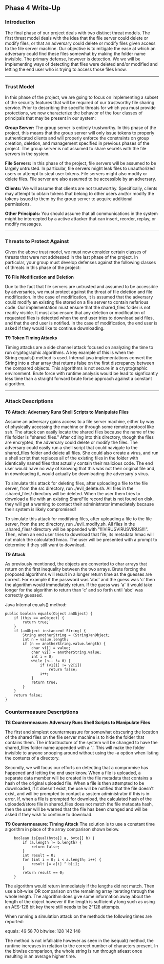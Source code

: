 ## Phase 4 Write-Up

### Introduction
 The final phase of our project deals with two distinct threat models. The first threat model deals with the idea that the file server could delete or modify files, or that an adversary could delete or modify files given access to the file server machine. Our objective is to mitigate the ease at which an adversary could find these files somewhat by making the folder name invisible. The primary defense, however is detection. We we will be implementing ways of detecting that files were deleted and/or modified and letting the end user who is trying to access those files know.

 ** **

### Trust Model

 In this phase of the project, we are going to focus on implementing a subset of the security features that will be required of our trustworthy file sharing service. Prior to describing the specific threats for which you must provide protections, we now characterize the behavior of the four classes of principals that may be present in our system:

 **Group Server:** The group server is entirely trustworthy. In this phase of the project, this means that the group server will only issue tokens to properly authenticated clients and will properly enforce the constraints on group creation, deletion, and management specified in previous phases of the project. The group server is not assumed to share secrets with the file servers in the system.

 **File Servers:** In this phase of the project, file servers will be assumed to be largely untrusted. In particular, file servers might leak files to unauthorized users or attempt to steal user tokens. File servers might also modify or delete files. File server are also assumed to be accessible by an adversary.

 **Clients:** We will assume that clients are not trustworthy. Specifically, clients may attempt to obtain tokens that belong to other users and/or modify the tokens issued to them by the group server to acquire additional permissions.

 **Other Principals:** You should assume that all communications in the system might be intercepted by a active attacker that can insert, reorder, replay, or modify messages.

 ** **

### Threats to Protect Against

 Given the above trust model, we must now consider certain classes of threats that were not addressed in the last phase of the project. In particular, your group must develop defenses against the following classes of threats in this phase of the project:

 **T8 File Modification and Deletion**

 Due to the fact that file servers are untrusted and assumed to be accessible by adversaries, we must protect against the threat of file deletion and file modification. In the case of modification, it is assumed that the adversary could modify an existing file stored on a file server to contain nefarious code. Our implementation must ensure that the shared_files folder is not readily visible. It must also ensure that any deletion or modification of requested files is detected when the end user tries to download said files, and that the end user is notified. In the case of modification, the end user is asked if they would like to continue downloading.

 **T9 Token Timing Attacks**

Timing attacks are a side channel attack focused on analyzing the time to run cryptographic algorithms. A key example of this is when the String.equals() method is used. Internal java implementations convert the String into a char array that returns false on the first discrepancy between the compared objects. This algorithms is not secure in a cryptographic environment. Brute force with runtime analysis would be lead to signficantly less time than a straight forward brute force approach against a constant algorithm. 

** **

### Attack Descriptions

 **T8 Attack: Adversary Runs Shell Scripts to Manipulate Files**

 Assume an adversary gains access to a file server machine, either by way of physically accessing the machine or through some remote protocol like ssh. The attack can easily locate the shared files because the name of the file folder is "shared_files." After cd'ing into this directory, though the files are encrypted, the adversary could delete or modify the files. The adversary could easily run a shell script that could navigate to the shared_files folder and delete all files. She could also create a virus, and run a shell script that replaces all of the existing files in the folder with identically named files that actually contain their malicious code. The end user would have no way of knowing that this was not their original file and, in downloading it, would actually be downloading the adversary's virus.

 To simulate this attack for deleting files, after uploading a file to the file server, from the src directory, run ./evil_delete.sh. All files in the .shared_files/ directory will be deleted. When the user them tries to download a file with an existing ShareFile record that is not found on disk, they will get a warning to contact their administrator immediately because their system is likely compromised!

 To simulate this attack for modifying files, after uploading a file to the file server, from the src directory, run ./evil_modify.sh. All files in the .shared_files/ directory will be appended with "!!!VIRUSVIRUSVIRUS!!!". Then, when an end user tries to download that file, its metadata hmac will not match the calculated hmac. The user will be presented with a prompt to determine if they still want to download.

  **T9 Attack**

As previously mentioned, the objects are converted to char arrays that return on the first inequality between the two arrays. Brute forcing the proposed algorithms will result in a longer return time as the guesses are correct. For example if the password was 'abc' and the guess was 'c' then the algorithm would immediately return. If the guess was 'a' it would take longer for the algorithm to return than 'c' and so forth until 'abc' was correctly guessed. 

Java Internal equals() method:
```
public boolean equals(Object anObject) {
    if (this == anObject) {
        return true;
    }
    if (anObject instanceof String) {
        String anotherString = (String)anObject;
        int n = value.length;
        if (n == anotherString.value.length) {
            char v1[] = value;
            char v2[] = anotherString.value;
            int i = 0;
            while (n-- != 0) {
                if (v1[i] != v2[i])
                    return false;
                i++;
            }
            return true;
        }
    }
    return false;
}
```

### Countermeasure Descriptions

 **T8 Countermeasure: Adversary Runs Shell Scripts to Manipulate Files**

The first and simplest countermeasure for somewhat obscuring the location of the shared files on the file server machine is to hide the folder that contains them. The infrastructure of the system will be changed to have the shared_files folder name appended with a '.'. This will make the folder invisible to anyone snooping around without using the -a option when listing the contents of a directory.

Secondly, we will focus our efforts on detecting that a compromise has happened and letting the end user know. When a file is uploaded, a separate data member will be created in the file metadata that contains a hash of the original uploaded file. When a file is then attempted to be downloaded, if it doesn't exist, the use will be notified that the file doesn't exist, and will be prompted to contact a system administrator if this is in error. If, when a file is prompted for download, the calculated hash of the uploaded/store file in shared_files does not match the file metadata hash, then the user will be warned that the file has been changed and will be asked if they wish to continue to download.

 **T9 Countermeasure: Timing Attack**
The solution is to use a constant time algorithm in place of the array comparison shown below.

```
    boolean isEqual(byte[] a, byte[] b) {
        if (a.length != b.length) {
            return false;
        }
        int result = 0;
        for (int i = 0; i < a.length; i++) {
            result |= a[i] ^ b[i];
        }
        return result == 0;
    }
```

The algorithm would return immediately if the lengths did not match. Then use a bit-wise OR comparison on the remaining array iterating through the whole length. The algorithm does give some information away about the length of the object however if the length is sufficiently long such as using an AES-128 bit key there still needs to be 2^128 attempts. 

When running a simulation attack on the methods the following times are reported:

equals:
46
58
70
bitwise:
128
142
148

The method is not infalliable however as seen in the isequal() method, the runtime increases in relation to the correct number of characters present. In the bitwise comparison, the whole string is run through atleast once resulting in an average higher time. 
